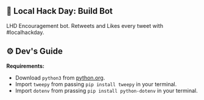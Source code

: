 ## 🤖 Local Hack Day: Build Bot
LHD Encouragement bot. Retweets and Likes every tweet with #localhackday.

## ⚙️ Dev's Guide
**️Requirements:**
* Download `python3` from [python.org](https://www.python.org/downloads/).
* Import `tweepy` from passing `pip install tweepy` in your terminal.
* Import `dotenv` from prassing `pip install python-dotenv` in your terminal.
